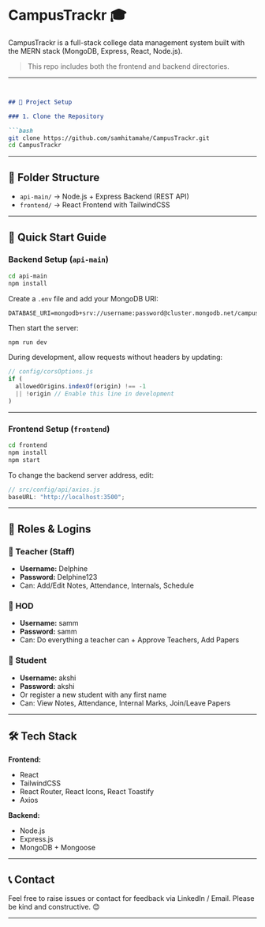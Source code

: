 
# CampusTrackr 🎓

CampusTrackr is a full-stack college data management system built with the MERN stack (MongoDB, Express, React, Node.js).

> This repo includes both the frontend and backend directories.

---

````markdown


## 🔧 Project Setup

### 1. Clone the Repository

```bash
git clone https://github.com/samhitamahe/CampusTrackr.git
cd CampusTrackr
````

---

## 📂 Folder Structure

* `api-main/` → Node.js + Express Backend (REST API)
* `frontend/` → React Frontend with TailwindCSS

---

## 🚀 Quick Start Guide

### Backend Setup (`api-main`)

```bash
cd api-main
npm install
```

Create a `.env` file and add your MongoDB URI:

```
DATABASE_URI=mongodb+srv://username:password@cluster.mongodb.net/campustrackr
```

Then start the server:

```bash
npm run dev
```

During development, allow requests without headers by updating:

```js
// config/corsOptions.js
if (
  allowedOrigins.indexOf(origin) !== -1 
  || !origin // Enable this line in development
)
```

---

### Frontend Setup (`frontend`)

```bash
cd frontend
npm install
npm start
```

To change the backend server address, edit:

```js
// src/config/api/axios.js
baseURL: "http://localhost:3500";
```

---

## 👥 Roles & Logins

### 🔑 Teacher (Staff)

* **Username:** Delphine
* **Password:** Delphine123
* Can: Add/Edit Notes, Attendance, Internals, Schedule

### 🔑 HOD

* **Username:** samm
* **Password:** samm
* Can: Do everything a teacher can + Approve Teachers, Add Papers

### 🔑 Student

* **Username:** akshi
* **Password:** akshi
* Or register a new student with any first name
* Can: View Notes, Attendance, Internal Marks, Join/Leave Papers

---

## 🛠️ Tech Stack

**Frontend:**

* React
* TailwindCSS
* React Router, React Icons, React Toastify
* Axios

**Backend:**

* Node.js
* Express.js
* MongoDB + Mongoose

---

## 📞 Contact

Feel free to raise issues or contact for feedback via LinkedIn / Email.
Please be kind and constructive. 😊

---
